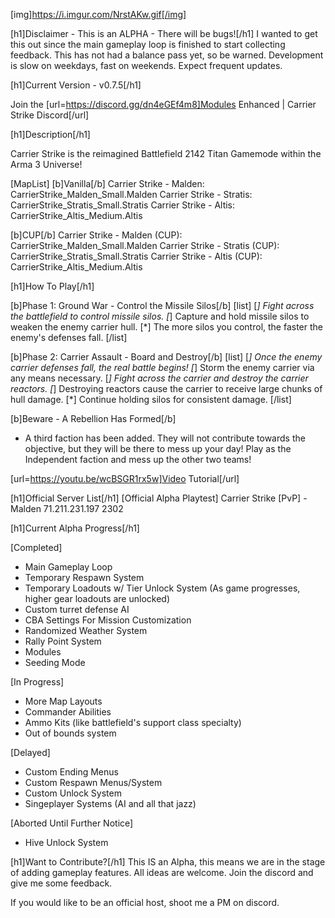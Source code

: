 [img]https://i.imgur.com/NrstAKw.gif[/img]

[h1]Disclaimer - This is an ALPHA - There will be bugs![/h1]
I wanted to get this out since the main gameplay loop is finished to start collecting feedback. This has not had a balance pass yet, so be warned.
Development is slow on weekdays, fast on weekends. Expect frequent updates.

[h1]Current Version - v0.7.5[/h1]

Join the [url=https://discord.gg/dn4eGEf4m8]Modules Enhanced | Carrier Strike Discord[/url]

[h1]Description[/h1]

Carrier Strike is the reimagined Battlefield 2142 Titan Gamemode within the Arma 3 Universe!

[MapList]
[b]Vanilla[/b]
Carrier Strike - Malden: CarrierStrike_Malden_Small.Malden
Carrier Strike - Stratis: CarrierStrike_Stratis_Small.Stratis
Carrier Strike - Altis: CarrierStrike_Altis_Medium.Altis

[b]CUP[/b]
Carrier Strike - Malden (CUP): CarrierStrike_Malden_Small.Malden
Carrier Strike - Stratis (CUP): CarrierStrike_Stratis_Small.Stratis
Carrier Strike - Altis (CUP): CarrierStrike_Altis_Medium.Altis

[h1]How To Play[/h1]

[b]Phase 1: Ground War - Control the Missile Silos[/b]
[list]
    [*] Fight across the battlefield to control missile silos.
    [*] Capture and hold missile silos to weaken the enemy carrier hull.
    [*] The more silos you control, the faster the enemy's defenses fall.
[/list]

[b]Phase 2: Carrier Assault - Board and Destroy[/b]
[list]
    [*] Once the enemy carrier defenses fall, the real battle begins!
    [*] Storm the enemy carrier via any means necessary.
    [*] Fight across the carrier and destroy the carrier reactors.
    [*] Destroying reactors cause the carrier to receive large chunks of hull damage.
    [*] Continue holding silos for consistent damage.
[/list]

[b]Beware - A Rebellion Has Formed[/b]
- A third faction has been added. They will not contribute towards the objective, but they will be there to mess up your day! Play as the Independent faction and mess up the other two teams!

[url=https://youtu.be/wcBSGR1rx5w]Video Tutorial[/url]

[h1]Official Server List[/h1]
[Official Alpha Playtest] Carrier Strike [PvP] - Malden
71.211.231.197
2302

[h1]Current Alpha Progress[/h1]

[Completed]
- Main Gameplay Loop
- Temporary Respawn System
- Temporary Loadouts w/ Tier Unlock System (As game progresses, higher gear loadouts are unlocked)
- Custom turret defense AI
- CBA Settings For Mission Customization
- Randomized Weather System
- Rally Point System
- Modules
- Seeding Mode

[In Progress]
- More Map Layouts
- Commander Abilities
- Ammo Kits (like battlefield's support class specialty)
- Out of bounds system

[Delayed]
- Custom Ending Menus
- Custom Respawn Menus/System
- Custom Unlock System
- Singeplayer Systems (AI and all that jazz)

[Aborted Until Further Notice]
- Hive Unlock System

[h1]Want to Contribute?[/h1]
This IS an Alpha, this means we are in the stage of adding gameplay features. All ideas are welcome. Join the discord and give me some feedback.

If you would like to be an official host, shoot me a PM on discord.